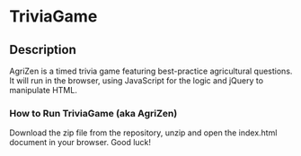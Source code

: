 # TriviaGame

## Description

AgriZen is a timed trivia game featuring best-practice agricultural questions. It will run in the browser, using JavaScript for the logic and jQuery to manipulate HTML.

### How to Run TriviaGame (aka AgriZen)

Download the zip file from the repository, unzip and open the index.html document in your browser. Good luck!
